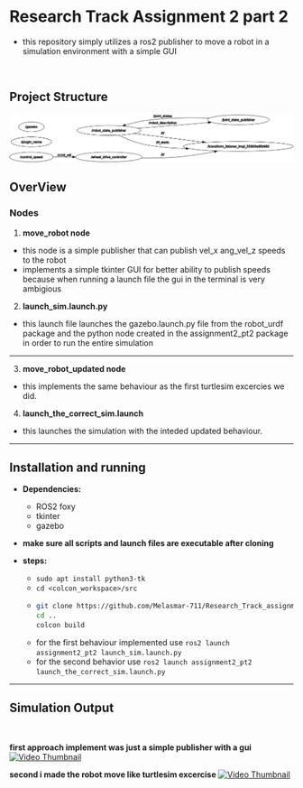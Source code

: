 # **Research Track Assignment 2 part 2**

* this repository simply utilizes a ros2 publisher to move a robot in a simulation environment with a simple GUI


<br/>

## Project Structure

![action_server implementation](assignment2_pt2/images/rosgraph.png)



## **OverView**

### **Nodes**
1. **move_robot node** 
- this node is a simple publisher that can publish vel_x ang_vel_z speeds to the robot
- implements a simple tkinter GUI for better ability to publish speeds because when running a launch file the gui in the terminal is very ambigious
 
2. **launch_sim.launch.py**
- this launch file launches the gazebo.launch.py file from the robot_urdf package and the python node created in the assignment2_pt2 package in order to run the entire simulation

---
3. **move_robot_updated node** 
- this implements the same behaviour as the first turtlesim excercies we did.

4. **launch_the_correct_sim.launch**
- this launches the simulation with the inteded updated behaviour. 
---
## **Installation and running**
- **Dependencies:**
  - ROS2 foxy
  - tkinter
  - gazebo

- **make sure all scripts and launch files are executable after cloning**
- **steps:**
  - `sudo apt install python3-tk`
  - `cd <colcon_workspace>/src`
  - ```bash
  	git clone https://github.com/Melasmar-711/Research_Track_assignment2_pt2.git
  	cd ..
  	colcon build
  - for the first behaviour implemented use `ros2 launch assignment2_pt2 launch_sim.launch.py`
  - for the second behavior use `ros2 launch assignment2_pt2 launch_the_correct_sim.launch.py`
---
## Simulation Output
<br/>

**first approach implement was just a simple publisher with a gui**
[![Video Thumbnail](https://img.youtube.com/vi/_7aJQuSJX6o/0.jpg)](https://youtu.be/_7aJQuSJX6o)

**second i made the robot move like turtlesim excercise**
[![Video Thumbnail](https://img.youtube.com/vi/aCeZPeVQP3E/0.jpg)](https://youtu.be/aCeZPeVQP3E)
